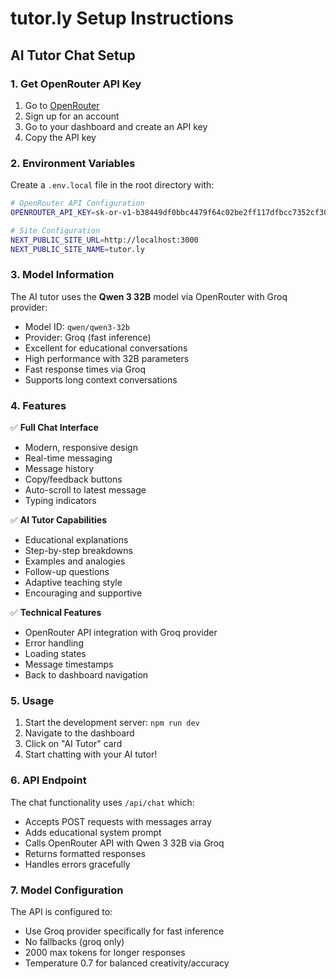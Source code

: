 # tutor.ly Setup Instructions

## AI Tutor Chat Setup

### 1. Get OpenRouter API Key

1. Go to [OpenRouter](https://openrouter.ai/)
2. Sign up for an account
3. Go to your dashboard and create an API key
4. Copy the API key

### 2. Environment Variables

Create a `.env.local` file in the root directory with:

```bash
# OpenRouter API Configuration
OPENROUTER_API_KEY=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

# Site Configuration
NEXT_PUBLIC_SITE_URL=http://localhost:3000
NEXT_PUBLIC_SITE_NAME=tutor.ly
```

### 3. Model Information

The AI tutor uses the **Qwen 3 32B** model via OpenRouter with Groq provider:
- Model ID: `qwen/qwen3-32b`
- Provider: Groq (fast inference)
- Excellent for educational conversations
- High performance with 32B parameters
- Fast response times via Groq
- Supports long context conversations

### 4. Features

✅ **Full Chat Interface**
- Modern, responsive design
- Real-time messaging
- Message history
- Copy/feedback buttons
- Auto-scroll to latest message
- Typing indicators

✅ **AI Tutor Capabilities**
- Educational explanations
- Step-by-step breakdowns
- Examples and analogies
- Follow-up questions
- Adaptive teaching style
- Encouraging and supportive

✅ **Technical Features**
- OpenRouter API integration with Groq provider
- Error handling
- Loading states
- Message timestamps
- Back to dashboard navigation

### 5. Usage

1. Start the development server: `npm run dev`
2. Navigate to the dashboard
3. Click on "AI Tutor" card
4. Start chatting with your AI tutor!

### 6. API Endpoint

The chat functionality uses `/api/chat` which:
- Accepts POST requests with messages array
- Adds educational system prompt
- Calls OpenRouter API with Qwen 3 32B via Groq
- Returns formatted responses
- Handles errors gracefully

### 7. Model Configuration

The API is configured to:
- Use Groq provider specifically for fast inference
- No fallbacks (groq only)
- 2000 max tokens for longer responses
- Temperature 0.7 for balanced creativity/accuracy 